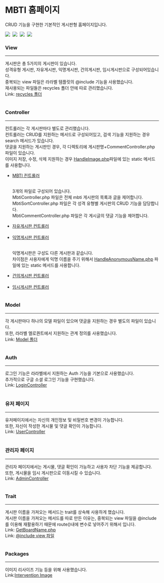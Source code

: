 <h1>MBTI 홈페이지</h1>
CRUD 기능을 구현한 기본적인 게시판형 홈페이지입니다.

<img src="https://img.shields.io/packagist/php-v/laravel/laravel"/>&nbsp;
<img src="https://img.shields.io/badge/laravel-red?style=flat-square&logo=laravel&logoColor=white"/>&nbsp;
<img src="https://img.shields.io/badge/javascript-green?style=flat-square&logo=javascript&logoColor=white"/>&nbsp;
<img src="https://img.shields.io/badge/jquery-blue?style=flat-square&logo=jquery&logoColor=white"/>&nbsp;
<br>
<h3>View</h3>
<hr/>
<div>
    게시판은 총 5가지의 게시판이 있습니다.<br>
    성격유형 게시판, 자유게시판, 익명게시판, 건의게시판, 임시게시판으로 구성되어있습니다.<br>
    <div>
    중복되는 view 파일은 라라벨 템플릿의 @include 기능을 사용했습니다.<br>
    재사용되는 파일들은 recycles 폴더 안에 따로 관리했습니다.<br>
    Link: <a href="https://github.com/sungjun-ever/Mbti/tree/master/resources/views/recycles">recycles 폴더</a>
</div>
</div>
<br>
<h3>Controller</h3>
<hr/>
<div>
컨트롤러는 각 게시판마다 별도로 관리했습니다.<br>
컨트롤러는 CRUD를 지원하는 메서드로 구성되어있고, 검색 기능을 지원하는 경우 search 메서드가 있습니다.<br>
댓글을 지원하는 게시판인 경우, 각 디렉토리에 게시판명+CommentController.php 파일이 있습니다.<br>
이미지 저장, 수정, 삭제 지원하는 경우 <a href="https://github.com/sungjun-ever/Mbti/blob/master/app/Http/Func/HandleImage.
php">HandleImage.php</a>파일에 있는 static 메서드를 사용합니다.
<ul>
<li><a href="https://github.com/sungjun-ever/Mbti/blob/master/app/Http/Controllers/Mbti">MBTI 컨트롤러</a></li><br>
    <p>
        3개의 파일로 구성되어 있습니다.<br> 
        MbtiController.php 파일은 전체 mbti 게시판의 목록과 글을 제어합니다.<br>
        MbtiSortController.php 파일은 각 성격 유형별 게시판의 CRUD 기능을 담당합니다.<br>
        MbtiCommentController.php 파일은 각 게시글의 댓글 기능을 제어합니다.
    </p>
<li><a href="https://github.com/sungjun-ever/Mbti/tree/master/app/Http/Controllers/Free">자유게시판 컨트롤러</a></li><br>
<li><a href="https://github.com/sungjun-ever/Mbti/tree/master/app/Http/Controllers/Anonymous">익명게시판 컨트롤러</a></li><br>
<p>
    익명게시판은 구성도 다른 게시판과 같습니다.<br>
    차이점은 사용자에게 익명 이름을 주기 위해서
    <a href="https://github.com/sungjun-ever/Mbti/blob/master/app/Http/Func/HandleAnonymousName.
php">HandleAnonymousName.php</a> 파일에 있는 static 메서드를 사용합니다.
</p>
<li><a href="https://github.com/sungjun-ever/Mbti/tree/master/app/Http/Controllers/Suggest">건의게시판 컨트롤러</a></li><br>
<li><a href="https://github.com/sungjun-ever/Mbti/blob/master/app/Http/Controllers/TempController.php">임시게시판 컨트롤러</a></li><br>
</ul>
</div>
<h3>Model</h3>
<hr/>
<div>
각 게시판마다 하나의 모델 파일이 있으며 댓글을 지원하는 경우 별도의 파일이 있습니다.<br>
또한, 라라벨 엘로퀀트에서 지원하는 관계 정의를 사용했습니다.<br>
Link: <a href="https://github.com/sungjun-ever/Mbti/tree/master/app/Models">Model 폴더</a>
</div>
<br>
<h3>Auth</h3>
<hr/>
<div>
로그인 기능은 라라벨에서 지원하는 Auth 기능을 기본으로 사용했습니다.<br>
추가적으로 구글 소셜 로그인 기능을 구현했습니다.<br>
Link: 
<a href="https://github.com/sungjun-ever/Mbti/blob/master/app/Http/Controllers/Auth/LoginController.php">LoginController</a>
</div>
<br>
<h3>유저 페이지</h3>
<hr/>
<div>
유저페이지에서는 자신의 개인정보 및 비밀번호 변경이 가능합니다.<br>
또한, 자신이 작성한 게시물 및 댓글 확인이 가능합니다.<br>
Link: 
<a href="https://github.com/sungjun-ever/Mbti/blob/master/app/Http/Controllers/UserController.php">UserController</a>
</div>
<br>
<h3>관리자 페이지</h3>
<hr/>
<div>
관리자 페이지에서는 게시물, 댓글 확인이 가능하고 사용자 차단 기능을 제공합니다.<br>
또한, 게시물을 임시 게시판으로 이동시킬 수 있습니다.<br>
Link: <a href="https://github.com/sungjun-ever/Mbti/tree/master/app/Http/Controllers/Admin">AdminController</a>
</div>
<br>
<h3>Trait</h3>
<hr/>
<div>
게시판 이름을 가져오는 메서드는 trait를 상속해 사용하게 했습니다.<br>
게시판 이름을 가져오는 메서드를 따로 만든 이유는, 중복되는 view 파일을 @include를 이용해 재활용하기 때문에 
route()내에 변수로 넣어주기 위해서 입니다.<br>
Link: <a href="https://github.com/sungjun-ever/Mbti/blob/master/app/Http/Func/GetBoardName.php">GetBoardName.php</a><br>
Link: <a href="https://github.com/sungjun-ever/Mbti/blob/master/resources/views/recycles/index.blade.php">@include 
view 파일</a>
</div>
<br>
<h3>Packages</h3>
<hr/>
<div>
이미지 리사이즈 기능 등을 위해 사용했습니다.<br>
Link:<a href="http://image.intervention.io/getting_started/installation">Intervention Image</a>
</div>
